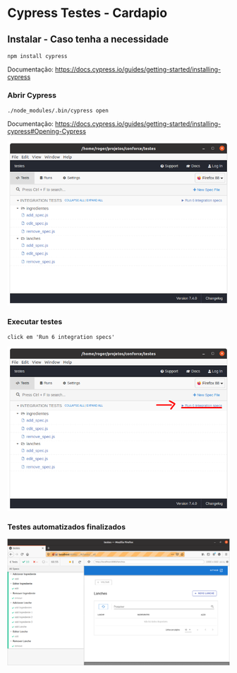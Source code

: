 # Cypress Testes - Cardapio

## Instalar - Caso tenha a necessidade
```
npm install cypress
```
Documentação: https://docs.cypress.io/guides/getting-started/installing-cypress

### Abrir Cypress
```
./node_modules/.bin/cypress open
```
Documentação: https://docs.cypress.io/guides/getting-started/installing-cypress#Opening-Cypress

![Cypress tests](https://github.com/Rogerio-Viana/conforce/blob/master/testes/screenSnapShotTest.png)

### Executar testes
```
click em 'Run 6 integration specs'
```
![Cypress tests run](https://github.com/Rogerio-Viana/conforce/blob/master/testes/screenSnapShotTestRun.png)


### Testes automatizados finalizados

![Cypress tests run](https://github.com/Rogerio-Viana/conforce/blob/master/testes/testIntegrationRun.png)
